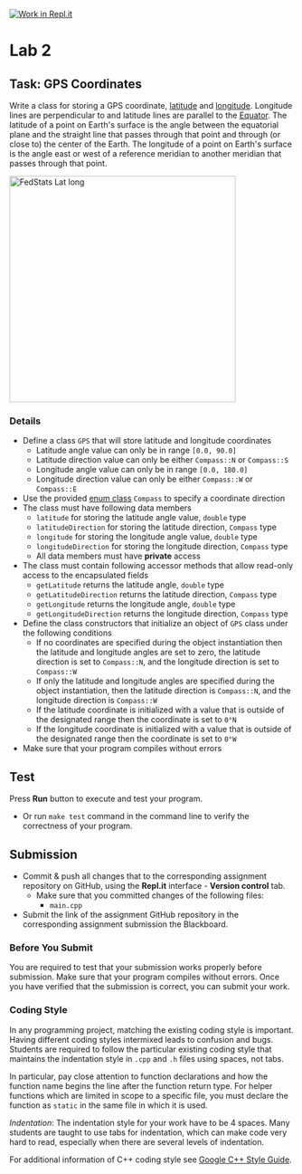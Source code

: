 [![Work in Repl.it](https://classroom.github.com/assets/work-in-replit-14baed9a392b3a25080506f3b7b6d57f295ec2978f6f33ec97e36a161684cbe9.svg)](https://classroom.github.com/online_ide?assignment_repo_id=4185865&assignment_repo_type=AssignmentRepo)
# Lab 2

## Task: GPS Coordinates

Write a class for storing a GPS coordinate, [latitude](https://en.wikipedia.org/wiki/Latitude) and [longitude](https://en.wikipedia.org/wiki/Longitude). Longitude lines are perpendicular to and latitude lines are parallel to the [Equator](https://en.wikipedia.org/wiki/Equator). The latitude of a point on Earth's surface is the angle between the equatorial plane and the straight line that passes through that point and through (or close to) the center of the Earth. The longitude of a point on Earth's surface is the angle east or west of a reference meridian to another meridian that passes through that point.

<a title="Unknown author, Public domain, via Wikimedia Commons" href="https://commons.wikimedia.org/wiki/File:FedStats_Lat_long.svg"><img width="400" alt="FedStats Lat long" src="https://upload.wikimedia.org/wikipedia/commons/thumb/e/ef/FedStats_Lat_long.svg/360px-FedStats_Lat_long.svg.png"></a>

### Details

- Define a class `GPS` that will store latitude and longitude coordinates
  - Latitude angle value can only be in range `[0.0, 90.0]`
  - Latitude direction value can only be either `Compass::N` or `Compass::S`
  - Longitude angle value can only be in range `[0.0, 180.0]`
  - Longitude direction value can only be either `Compass::W` or `Compass::E`
- Use the provided [enum class](https://www.learncpp.com/cpp-tutorial/enum-classes/) `Compass` to specify a coordinate direction
- The class must have following data members
  - `latitude` for storing the latitude angle value, `double` type
  - `latitudeDirection` for storing the latitude direction, `Compass` type
  - `longitude` for storing the longitude angle value, `double` type
  - `longitudeDirection` for storing the longitude direction, `Compass` type
  - All data members must have **private** access
- The class must contain following accessor methods that allow read-only access to the encapsulated fields
  - `getLatitude` returns the latitude angle, `double` type
  - `getLatitudeDirection` returns the latitude direction, `Compass` type
  - `getLongitude` returns the longitude angle, `double` type
  - `getLongitudeDirection` returns the longitude direction, `Compass` type
- Define the class constructors that initialize an object of `GPS` class under the following conditions
  - If no coordinates are specified during the object instantiation then the latitude and longitude angles are set to zero, the latitude direction is set to `Compass::N`, and the longitude direction is set to `Compass::W`
  - If only the latitude and longitude angles are specified during the object instantiation, then the latitude direction is `Compass::N`, and the longitude direction is `Compass::W`
  - If the latitude coordinate is initialized with a value that is outside of the designated range then the coordinate is set to `0°N`
  - If the longitude coordinate is initialized with a value that is outside of the designated range then the coordinate is set to `0°W`
- Make sure that your program compiles without errors

## Test

Press **Run** button to execute and test your program.

- Or run `make test` command in the command line to verify the correctness of your program.

## Submission

- Commit & push all changes that to the corresponding assignment repository on GitHub, using the **Repl.it** interface - **Version control** tab.
  - Make sure that you committed changes of the following files:
    - `main.cpp`
- Submit the link of the assignment GitHub repository in the corresponding assignment submission the Blackboard.

### Before You Submit

You are required to test that your submission works properly before submission. Make sure that your program compiles without errors. Once you have verified that the submission is correct, you can submit your work.

### Coding Style

In any programming project, matching the existing coding style is important. Having different coding styles intermixed leads to confusion and bugs. Students are required to follow the particular existing coding style that maintains the indentation style in `.cpp` and `.h` files using spaces, not tabs.

In particular, pay close attention to function declarations and how the function name begins the line after the function return type. For helper functions which are limited in scope to a specific file, you must declare the function as `static` in the same file in which it is used.

*Indentation*: The indentation style for your work have to be 4 spaces. Many students are taught to use tabs for indentation, which can make code very hard to read, especially when there are several levels of indentation.

For additional information of C++ coding style see [Google C++ Style Guide](https://google.github.io/styleguide/cppguide.html).
